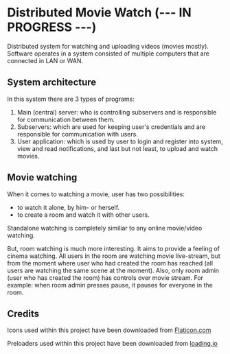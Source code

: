 # Distributed Movie Watch (--- IN PROGRESS ---)
Distributed system for watching and uploading videos (movies mostly). Software operates in a system consisted of multiple computers that are connected in LAN or WAN.

## System architecture
In this system there are 3 types of programs:
  1. Main (central) server: who is controlling subservers and is responsible for communication between them.
  2. Subservers: which are used for keeping user's credentials and are responsible for communication with users.
  3. User application: which is used by user to login and register into system, view and read notifications, and last but not least, to upload and watch movies.

## Movie watching
When it comes to watching a movie, user has two possibilities:
  - to watch it alone, by him- or herself.
  - to create a room and watch it with other users.

Standalone watching is completely similiar to any online movie/video watching. 

But, room watching is much more interesting. It aims to provide a feeling of cinema watching. All users in the room are watching movie live-stream, but from the moment where user who had created the room has reached (all users are watching the same scene at the moment).
Also, only room admin (user who has created the room) has controls over movie stream. For example: when room admin presses pause, it pauses for everyone in the room.


## Credits
Icons used within this project have been downloaded from [Flaticon.com](https://www.flaticon.com/)

Preloaders used within this project have been downloaded from [loading.io](https://loading.io/)
